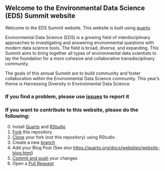 ## Welcome to the Environmental Data Science (EDS) Summit website

Welcome to the EDS Summit website. This website is built using [quarto](https://quarto.org/).

Environmental Data Science (EDS) is a growing field of interdisciplinary approaches to investigating and answering environmental questions with modern data science tools. The field is broad, diverse, and expanding. This Summit aims to bring together all types of environmental data scientists to lay the foundation for a more cohesive and collaborative transdisciplinary community.

The goals of this annual Summit are to build community and foster collaboration within the Environmental Data Science community. This year’s theme is Harnessing Diversity in Environmental Data Science.


### If you find a problem, please use [issues](https://github.com/EDS-Summit/eds-summit.github.io/issues) to report it

### If you want to contribute to this website, please do the following:

0. Install [Quarto](https://quarto.org/docs/get-started/) and [RStudio](https://posit.co/downloads/)
1. [Fork](https://docs.github.com/en/get-started/quickstart/fork-a-repo) this repository
2. [Clone](https://nceas.github.io/scicomp-workshop-collaborative-coding/rstudio.html#cloning-a-repository) your fork (not this repository) using RStudio
3. Create a new [branch](https://nceas.github.io/scicomp-workshop-collaborative-coding/branches.html#create-a-branch)
4. Add your Blog Post (See also https://quarto.org/docs/websites/website-blog.html)
5. [Commit and push](https://nceas.github.io/scicomp-workshop-collaborative-coding/rstudio.html#adding-our-script-to-the-next-commit) your changes
6. Open a [Pull Request](https://docs.github.com/en/pull-requests/collaborating-with-pull-requests/proposing-changes-to-your-work-with-pull-requests/creating-a-pull-request)



